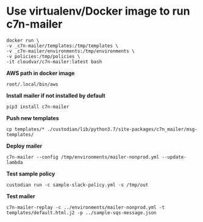# Use virtualenv/Docker image to run c7n-mailer

    docker run \
    -v _c7n-mailer/templates:/tmp/templates \
    -v _c7n-mailer/environments:/tmp/environments \
    -v policies:/tmp/policies \
    -it cloudvar/c7n-mailer:latest bash

**AWS path in docker image**

    root/.local/bin/aws

**Install mailer if not installed by default**

    pip3 install c7n-mailer

**Push new templates**

    cp templates/* ./custodian/lib/python3.7/site-packages/c7n_mailer/msg-templates/

**Deploy mailer**

    c7n-mailer --config /tmp/environments/mailer-nonprod.yml --update-lambda

**Test sample policy**

    custodian run -c sample-slack-policy.yml -s /tmp/out

**Test mailer**

    c7n-mailer-replay -c ../environments/mailer-nonprod.yml -t templates/default.html.j2 -p ../sample-sqs-message.json